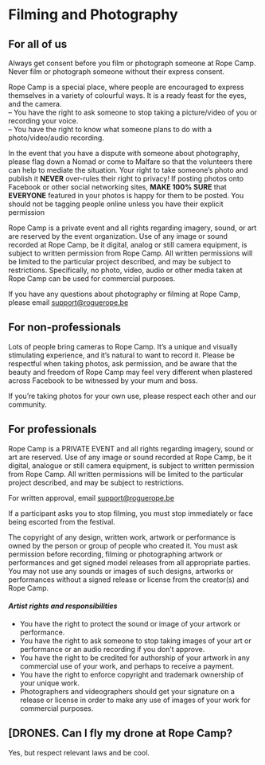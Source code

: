 # Filming and Photography

## For all of us

Always get consent before you film or photograph someone at Rope Camp. Never film or photograph someone without their express consent.

Rope Camp is a special place, where people are encouraged to express themselves in a variety of colourful ways. It is a ready feast for the eyes, and the camera.  
– You have the right to ask someone to stop taking a picture/video of you or recording your voice.  
– You have the right to know what someone plans to do with a photo/video/audio recording.

In the event that you have a dispute with someone about photography, please flag down a Nomad or come to Malfare so that the volunteers there can help to mediate the situation. Your right to take someone’s photo and publish it **NEVER** over-rules their right to privacy! If posting photos onto Facebook or other social networking sites, **MAKE 100% SURE** that **EVERYONE** featured in your photos is happy for them to be posted. You should not be tagging people online unless you have their explicit permission

Rope Camp is a private event and all rights regarding imagery, sound, or art are reserved by the event organization. Use of any image or sound recorded at Rope Camp, be it digital, analog or still camera equipment, is subject to written permission from Rope Camp. All written permissions will be limited to the particular project described, and may be subject to restrictions. Specifically, no photo, video, audio or other media taken at Rope Camp can be used for commercial purposes.

If you have any questions about photography or filming at Rope Camp, please email [support@roguerope.be](mailto:support@roguerope.be)

## For non-professionals

Lots of people bring cameras to Rope Camp. It’s a unique and visually stimulating experience, and it’s natural to want to record it. Please be respectful when taking photos, ask permission, and be aware that the beauty and freedom of Rope Camp may feel very different when plastered across Facebook to be witnessed by your mum and boss.

If you’re taking photos for your own use, please respect each other and our community.

## For professionals

Rope Camp is a PRIVATE EVENT and all rights regarding imagery, sound or art are reserved. Use of any image or sound recorded at Rope Camp, be it digital, analogue or still camera equipment, is subject to written permission from Rope Camp. All written permissions will be limited to the particular project described, and may be subject to restrictions.

For written approval, email [support@roguerope.be](mailto:support@roguerope.be)

If a participant asks you to stop filming, you must stop immediately or face being escorted from the festival.

The copyright of any design, written work, artwork or performance is owned by the person or group of people who created it. You must ask permission before recording, filming or photographing artwork or performances and get signed model releases from all appropriate parties. You may not use any sounds or images of such designs, artworks or performances without a signed release or license from the creator\(s\) and Rope Camp.

####  _Artist rights and responsibilities_

* You have the right to protect the sound or image of your artwork or performance.
* You have the right to ask someone to stop taking images of your art or performance or an audio recording if you don’t approve.
* You have the right to be credited for authorship of your artwork in any commercial use of your work, and perhaps to receive a payment.
* You have the right to enforce copyright and trademark ownership of your unique work.
* Photographers and videographers should get your signature on a release or license in order to make any use of images of your work for commercial purposes.

## [DRONES. Can I fly my drone at Rope Camp?

Yes, but respect relevant laws and be cool.

